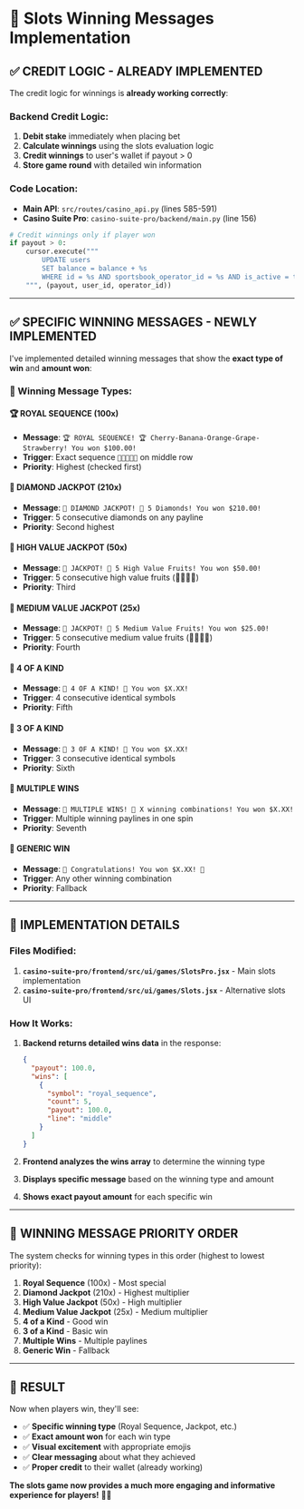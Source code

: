# 🎰 Slots Winning Messages Implementation

## ✅ **CREDIT LOGIC - ALREADY IMPLEMENTED**

The credit logic for winnings is **already working correctly**:

### **Backend Credit Logic:**
1. **Debit stake** immediately when placing bet
2. **Calculate winnings** using the slots evaluation logic
3. **Credit winnings** to user's wallet if payout > 0
4. **Store game round** with detailed win information

### **Code Location:**
- **Main API**: `src/routes/casino_api.py` (lines 585-591)
- **Casino Suite Pro**: `casino-suite-pro/backend/main.py` (line 156)

```python
# Credit winnings only if player won
if payout > 0:
    cursor.execute("""
        UPDATE users 
        SET balance = balance + %s
        WHERE id = %s AND sportsbook_operator_id = %s AND is_active = true
    """, (payout, user_id, operator_id))
```

---

## ✅ **SPECIFIC WINNING MESSAGES - NEWLY IMPLEMENTED**

I've implemented detailed winning messages that show the **exact type of win** and **amount won**:

### **🎯 Winning Message Types:**

#### **🏆 ROYAL SEQUENCE (100x)**
- **Message**: `🏆 ROYAL SEQUENCE! 🏆 Cherry-Banana-Orange-Grape-Strawberry! You won $100.00!`
- **Trigger**: Exact sequence `🍒🍌🍊🍇🍓` on middle row
- **Priority**: Highest (checked first)

#### **💎 DIAMOND JACKPOT (210x)**
- **Message**: `💎 DIAMOND JACKPOT! 💎 5 Diamonds! You won $210.00!`
- **Trigger**: 5 consecutive diamonds on any payline
- **Priority**: Second highest

#### **🎉 HIGH VALUE JACKPOT (50x)**
- **Message**: `🎉 JACKPOT! 🎉 5 High Value Fruits! You won $50.00!`
- **Trigger**: 5 consecutive high value fruits (🍒🍌🍊🍇)
- **Priority**: Third

#### **🎊 MEDIUM VALUE JACKPOT (25x)**
- **Message**: `🎊 JACKPOT! 🎊 5 Medium Value Fruits! You won $25.00!`
- **Trigger**: 5 consecutive medium value fruits (🍓🍎🥝🍑)
- **Priority**: Fourth

#### **🎯 4 OF A KIND**
- **Message**: `🎯 4 OF A KIND! 🎯 You won $X.XX!`
- **Trigger**: 4 consecutive identical symbols
- **Priority**: Fifth

#### **🎯 3 OF A KIND**
- **Message**: `🎯 3 OF A KIND! 🎯 You won $X.XX!`
- **Trigger**: 3 consecutive identical symbols
- **Priority**: Sixth

#### **🎉 MULTIPLE WINS**
- **Message**: `🎉 MULTIPLE WINS! 🎉 X winning combinations! You won $X.XX!`
- **Trigger**: Multiple winning paylines in one spin
- **Priority**: Seventh

#### **🎉 GENERIC WIN**
- **Message**: `🎉 Congratulations! You won $X.XX! 🎉`
- **Trigger**: Any other winning combination
- **Priority**: Fallback

---

## 🔧 **IMPLEMENTATION DETAILS**

### **Files Modified:**
1. **`casino-suite-pro/frontend/src/ui/games/SlotsPro.jsx`** - Main slots implementation
2. **`casino-suite-pro/frontend/src/ui/games/Slots.jsx`** - Alternative slots UI

### **How It Works:**
1. **Backend returns detailed wins data** in the response:
   ```json
   {
     "payout": 100.0,
     "wins": [
       {
         "symbol": "royal_sequence",
         "count": 5,
         "payout": 100.0,
         "line": "middle"
       }
     ]
   }
   ```

2. **Frontend analyzes the wins array** to determine the winning type

3. **Displays specific message** based on the winning type and amount

4. **Shows exact payout amount** for each specific win

---

## 🎯 **WINNING MESSAGE PRIORITY ORDER**

The system checks for winning types in this order (highest to lowest priority):

1. **Royal Sequence** (100x) - Most special
2. **Diamond Jackpot** (210x) - Highest multiplier
3. **High Value Jackpot** (50x) - High multiplier
4. **Medium Value Jackpot** (25x) - Medium multiplier
5. **4 of a Kind** - Good win
6. **3 of a Kind** - Basic win
7. **Multiple Wins** - Multiple paylines
8. **Generic Win** - Fallback

---

## 🎉 **RESULT**

Now when players win, they'll see:

- ✅ **Specific winning type** (Royal Sequence, Jackpot, etc.)
- ✅ **Exact amount won** for each win type
- ✅ **Visual excitement** with appropriate emojis
- ✅ **Clear messaging** about what they achieved
- ✅ **Proper credit** to their wallet (already working)

**The slots game now provides a much more engaging and informative experience for players!** 🎰✨
